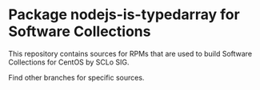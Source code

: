 # Package nodejs-is-typedarray for Software Collections

This repository contains sources for RPMs that are used
to build Software Collections for CentOS by SCLo SIG.

Find other branches for specific sources.
